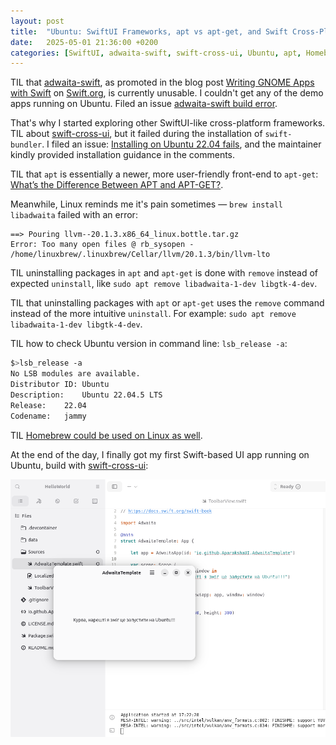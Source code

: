 ```yaml
---
layout: post
title:  "Ubuntu: SwiftUI Frameworks, apt vs apt-get, and Swift Cross-Platform Development"
date:   2025-05-01 21:36:00 +0200
categories: [SwiftUI, adwaita-swift, swift-cross-ui, Ubuntu, apt, Homebrew]
---
```

TIL that [adwaita-swift](https://git.aparoksha.dev/aparoksha/adwaita-swift), as promoted in the blog post [Writing GNOME Apps with Swift](https://www.swift.org/blog/adwaita-swift/) on [Swift.org](https://www.swift.org/), is currently unusable. I couldn't get any of the demo apps running on Ubuntu. Filed an issue [adwaita-swift build error](https://git.aparoksha.dev/aparoksha/adwaita-swift/issues/60).

That's why I started exploring other SwiftUI-like cross-platform frameworks. TIL about [swift-cross-ui](https://github.com/stackotter/swift-cross-ui), but it failed during the installation of `swift-bundler`. I filed an issue: [Installing on Ubuntu 22.04 fails](https://github.com/stackotter/swift-bundler/issues/74), and the maintainer kindly provided installation guidance in the comments.

TIL that `apt` is essentially a newer, more user-friendly front-end to `apt-get`: [What’s the Difference Between APT and APT-GET?](https://aws.amazon.com/compare/the-difference-between-apt-and-apt-get/).  

Meanwhile, Linux reminds me it's pain sometimes — `brew install libadwaita` failed with an error:

```
==> Pouring llvm--20.1.3.x86_64_linux.bottle.tar.gz
Error: Too many open files @ rb_sysopen - /home/linuxbrew/.linuxbrew/Cellar/llvm/20.1.3/bin/llvm-lto
```

TIL uninstalling packages in `apt` and `apt-get` is done with `remove` instead of expected `uninstall`, like `sudo apt remove libadwaita-1-dev libgtk-4-dev`.

TIL that uninstalling packages with `apt` or `apt-get` uses the `remove` command instead of the more intuitive `uninstall`.  For example: `sudo apt remove libadwaita-1-dev libgtk-4-dev`.

TIL how to check Ubuntu version in command line: `lsb_release -a`:

```bash
$>lsb_release -a
No LSB modules are available.
Distributor ID:	Ubuntu
Description:	Ubuntu 22.04.5 LTS
Release:	22.04
Codename:	jammy
```

TIL [Homebrew could be used on Linux as well](https://docs.brew.sh/Homebrew-on-Linux).

At the end of the day, I finally got my first Swift-based UI app running on Ubuntu, build with [swift-cross-ui](https://github.com/stackotter/swift-cross-ui):

![My first Swift-based UI app running on Ubuntu](/assets/images/Screenshot%20from%202025-05-01%2017-24-31.png "My first Swift-based UI app running on Ubuntu")
